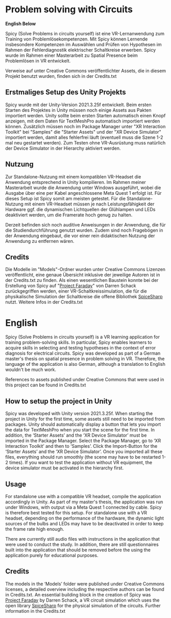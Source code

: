 # Problem solving with Circuits
**English Below**

Spicy (Solve Problems in circuits yourself) ist eine VR-Lernanwendung zum Training von Problemlösekompetenzen. Mit Spicy können Lernende insbesondere Kompetenzen im Auswählen und Prüfen von Hypothesen im Rahmen der Fehlerdiagnostik elektrischer Schaltkreise erwerben. Spicy wurde im Rahmen einer Masterarbeit zu Spatial Presence beim Problemlösen in VR entwickelt.


Verweise auf unter Creative Commons veröffentlichter Assets, die in diesem Projekt benutzt wurden, finden sich in der Credits.txt

## Erstmaliges Setup des Unity Projekts
Spicy wurde mit der Unity-Version 2021.3.25f entwickelt. Beim ersten Starten des Projektes in Unity müssen noch einige Assets aus Pakten importiert werden. Unity sollte beim ersten Starten automatisch einen Knopf anzeigen, mit dem Daten für TextMeshPro automatisch importiert werden können. Zusätzlich müssen noch im Package Manager unter "XR Interaction Toolkit" bei "Samples" die "Starter Assets" und der "XR Device Simulator" importiert werden, damit alles fehlerfrei läuft (eventuell muss die Szene 1-2 mal neu gestartet werden). Zum Testen ohne VR-Ausrüstung muss natürlich der Device Simulator in der Hierarchy aktiviert werden.

## Nutzung
 Zur Standalone-Nutzung mit einem kompatiblen VR-Headset die Anwendung entsprechend in Unity kompilieren. Im Rahmen meiner Masterarbeit wurde die Anwendung unter Windows ausgeführt, wobei die Ausgabe über eine per Kabel angeschlossene Meta Quest 1 erfolgt ist. Für dieses Setup ist Spicy somit am meisten getestet. Für die Standalone-Nutzung mit einem VR-Headset müssen je nach Leistungsfähigkeit der Hardware ggf. die dynamischen Lichtquellen der Glühlampen und LEDs deaktiviert werden, um die Framerate hoch genug zu halten.

Derzeit befinden sich noch auditive Anweisungen in der Anwendung, die für die Studiendurchführung genutzt wurden. Zudem sind noch Fragebögen in der Anwendung eingebaut, die vor einer rein didaktischen Nutzung der Anwendung zu entfernen wären.

## Credits
Die Modelle im "Models"-Ordner wurden unter Creative Commons Lizenzen veröffentlicht, eine genaue Übersicht inklusive der jeweilige Autoren ist in der Credits.txt zu finden.
Als einen wesentlichen Baustein konnte bei der Erstellung von Spicy auf "[Project Faraday](https://github.com/Schackasawa/faraday)" von Darren Schack zurückgegriffen werden, einer VR-Schaltkreissimulation, die für die physikalische Simulation der Schaltkreise die offene Bibliothek [SpiceSharp](https://spicesharp.github.io/SpiceSharp/index.html) nutzt. Weitere Infos in der Credits.txt


# English
Spicy (Solve Problems in circuits yourself) is a VR learning application for training problem-solving skills. In particular, Spicy enables learners to acquire skills in selecting and testing hypotheses in the context of error diagnosis for electrical circuits. Spicy was developed as part of a German master's thesis on spatial presence in problem solving in VR. Therefore, the language of the application is also German, although a translation to English wouldn't be much work.


References to assets published under Creative Commons that were used in this project can be found in Credits.txt

## How to setup the project in Unity
Spicy was developed with Unity version 2021.3.25f. When starting the project in Unity for the first time, some assets still need to be imported from packages. Unity should automatically display a button that lets you import the data for TextMeshPro when you start the scene for the first time. In addition, the ‘Starter Assets’ and the ‘XR Device Simulator’ must be imported in the Package Manager. Select the Package Manager, go to ‘XR Interaction Toolkit’ and then to ‘Samples’. Click the Import-Button for the ‘Starter Assets’ and the ‘XR Device Simulator’.
Once you imported all these files, everything should run smoothly (the scene may have to be restarted 1-2 times).
If you want to test the application without VR equipment, the device simulator must be activated in the hierarchy first.


## Usage
 For standalone use with a compatible VR headset, compile the application accordingly in Unity. As part of my master's thesis, the application was run under Windows, with output via a Meta Quest 1 connected by cable. Spicy is therefore best tested for this setup. For standalone use with a VR headset, depending on the performance of the hardware, the dynamic light sources of the bulbs and LEDs may have to be deactivated in order to keep the frame rate high enough.

There are currently still audio files with instructions in the application that were used to conduct the study. In addition, there are still questionnaires built into the application that should be removed before the using the application purely for educational purposes.

## Credits
The models in the ‘Models’ folder were published under Creative Commons licenses, a detailed overview including the respective authors can be found in Credits.txt.
An essential building block in the creation of Spicy was [Project Faraday](https://github.com/Schackasawa/faraday) by Darren Schack, a VR circuit simulation which uses the open library [SpiceSharp](https://spicesharp.github.io/SpiceSharp/index.html) for the physical simulation of the circuits. Further information in the Credits.txt
